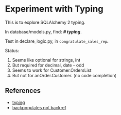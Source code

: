 # Experiment with Typing

This is to explore SQLAlchemy 2 typing.

In database/models.py, find: ***# typing***.

Test in declare_logic.py, in `congratulate_sales_rep`.

Status:

1. Seems like optional for strings, int
2. But required for decimal, date - odd
3. Seems to work for Customer.OrdersList
4. But not for anOrder.Customer. (no code completion)

## References

* [typing](https://docs.sqlalchemy.org/en/20/changelog/whatsnew_20.html#sql-expression-statement-result-set-typing)
* [backpopulates not backref](https://docs.sqlalchemy.org/en/14/orm/backref.html)